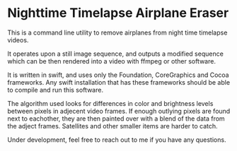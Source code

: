 
# Nighttime Timelapse Airplane Eraser

This is a command line utility to remove airplanes from night time timelapse videos.

It operates upon a still image sequence, and outputs a modified sequence which can be then rendered into a video with ffmpeg or other software.

It is written in swift, and uses only the Foundation, CoreGraphics and Cocoa frameworks.  Any swift installation that has these frameworks should be able to compile and run this software.

The algorithm used looks for differences in color and brightness levels between pixels in adjecent video frames.  If enough outlying pixels are found next to eachother, they are then painted over with a blend of the data from the adject frames.  Satellites and other smaller items are harder to catch.

Under development, feel free to reach out to me if you have any questions.